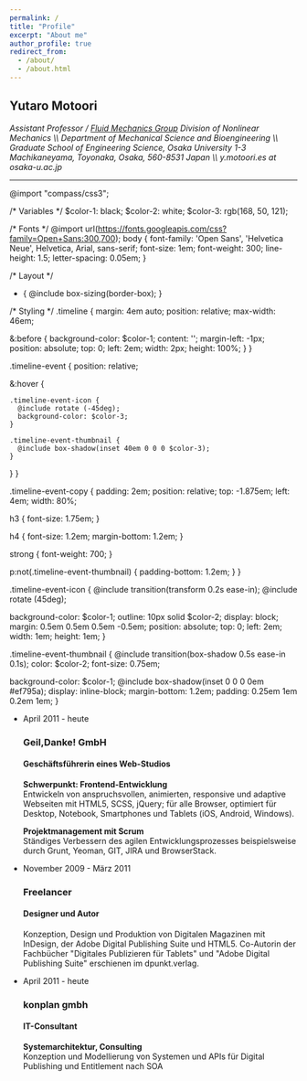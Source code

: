 ```yaml
---
permalink: /
title: "Profile"
excerpt: "About me"
author_profile: true
redirect_from: 
  - /about/
  - /about.html
---
```


<h2>
Yutaro Motoori
</h2>

<i>
Assistant Professor / <a href="https://fm.me.es.osaka-u.ac.jp">Fluid Mechanics Group</a>
</i>

<i>
Division of Nonlinear Mechanics \\
Department of Mechanical Science and Bioengineering \\
Graduate School of Engineering Science, Osaka University
</i>

<i>
1-3 Machikaneyama, Toyonaka, Osaka, 560-8531 Japan \\
y.motoori.es at osaka-u.ac.jp
</i>

<hr>

<!--

<ul class="timeline">
<li>
	<p class="timeline-date"><i>1994 April</i></p>
	<div class="timeline-content">
		<p><i>Born</i></p>
	</div>
</li>
<li>
	<p class="timeline-date"><i>2017 March</i></p>
	<div class="timeline-content">
		<p><i>BEng, Osaka University</i></p>
	</div>
</li>
<li>
	<p class="timeline-date"><i>2018 March</i></p>
	<div class="timeline-content">
		<p><i>MEng, Osaka University</i></p>
	</div>
</li>
<li>
	<p class="timeline-date"><i>2021 March</i></p>
	<div class="timeline-content">
		<p><i>
			Ph.D. (Engneering), Osaka University <br>
			<font size = "3">
			(Research Fellowship for Young Scientists, 2020 April -)
			</font>
		</i></p>
	</div>
</li>
<br>
<li>
	<p class="timeline-date"><i>2021 April</i></p>
	<div class="timeline-content">
		<p><i>Assistant Professor, Osaka University</i></p>
	</div>
</li>
</ul>

-->

<head>

@import "compass/css3";

/* Variables */
$color-1: black;
$color-2: white;
$color-3: rgb(168, 50, 121);

/* Fonts */
@import url(https://fonts.googleapis.com/css?family=Open+Sans:300,700);
body {
  font-family: 'Open Sans', 'Helvetica Neue', Helvetica, Arial, sans-serif;
  font-size: 1em;
  font-weight: 300;
  line-height: 1.5;
  letter-spacing: 0.05em;
}

/* Layout */
* {
  @include box-sizing(border-box);
}

/* Styling */
.timeline {
  margin: 4em auto;
  position: relative;
  max-width: 46em;
  
  &:before {
    background-color: $color-1;
    content: '';
    margin-left: -1px;
    position: absolute;
    top: 0;
    left: 2em;
    width: 2px;
    height: 100%;
  }
}

.timeline-event {
  position: relative;
  
  &:hover {
  
    .timeline-event-icon {
      @include rotate (-45deg);
      background-color: $color-3;
    }
    
    .timeline-event-thumbnail {
      @include box-shadow(inset 40em 0 0 0 $color-3);
    }
  }
}

.timeline-event-copy {
  padding: 2em;
  position: relative;
  top: -1.875em;
  left: 4em;
  width: 80%;
  
  h3 {
    font-size: 1.75em;
  }
  
  h4 {
    font-size: 1.2em;
    margin-bottom: 1.2em;
  }
  
  strong {
    font-weight: 700;
  }
  
  p:not(.timeline-event-thumbnail) {
    padding-bottom: 1.2em;
  }
}

.timeline-event-icon {
  @include transition(transform 0.2s ease-in);
  @include rotate (45deg);
  
  background-color: $color-1;
  outline: 10px solid $color-2;
  display: block;
  margin: 0.5em 0.5em 0.5em -0.5em;
  position: absolute;
  top: 0;
  left: 2em;
  width: 1em;
  height: 1em;
}

.timeline-event-thumbnail {
  @include transition(box-shadow 0.5s ease-in 0.1s);
  color: $color-2;
  font-size: 0.75em;
  
  background-color: $color-1;
  @include box-shadow(inset 0 0 0 0em #ef795a);
  display: inline-block;
  margin-bottom: 1.2em;
  padding: 0.25em 1em 0.2em 1em;
}

</head>

<ul class="timeline">
  <li class="timeline-event">
    <label class="timeline-event-icon"></label>
    <div class="timeline-event-copy">
      <p class="timeline-event-thumbnail">April 2011 - heute</p>
      <h3>Geil,Danke! GmbH</h3>
      <h4>Geschäftsführerin eines Web-Studios</h4>
      <p><strong>Schwerpunkt: Frontend-Entwicklung</strong><br>Entwickeln von anspruchsvollen, animierten, responsive und adaptive Webseiten mit HTML5, SCSS, jQuery; für alle Browser, optimiert für Desktop, Notebook, Smartphones und Tablets (iOS, Android, Windows).</p>
      <p><strong>Projektmanagement mit Scrum</strong><br>Ständiges Verbessern des agilen Entwicklungsprozesses beispielsweise durch Grunt, Yeoman, GIT, JIRA und BrowserStack.</p>
    </div>
  </li>
  <li class="timeline-event">
    <label class="timeline-event-icon"></label>
    <div class="timeline-event-copy">
      <p class="timeline-event-thumbnail">November 2009 - März 2011</p>
      <h3>Freelancer</h3>
      <h4>Designer und Autor</h4>
      <p>Konzeption, Design und Produktion von Digitalen Magazinen mit InDesign, der Adobe Digital Publishing Suite und HTML5. Co-Autorin der Fachbücher "Digitales Publizieren für Tablets" und "Adobe Digital Publishing Suite" erschienen im dpunkt.verlag.</p>
    </div>
  </li>
  <li class="timeline-event">
    <label class="timeline-event-icon"></label>
    <div class="timeline-event-copy">
      <p class="timeline-event-thumbnail">April 2011 - heute</p>
      <h3>konplan gmbh</h3>
      <h4>IT-Consultant</h4>
      <p><strong>Systemarchitektur, Consulting</strong><br>Konzeption und Modellierung von Systemen und APIs für Digital Publishing und Entitlement nach SOA</p>
    </div>
  </li>
</ul>  
